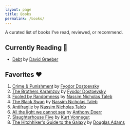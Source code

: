 ```yaml
---
layout: page
title: Books
permalink: /books/
---
```


A curated list of books I've read, reviewed, or recommend.

## Currently Reading 📖
- [Debt](https://en.wikipedia.org/wiki/Debt:_The_First_5,000_Years) by [David Graeber](https://en.wikipedia.org/wiki/David_Graeber)


## Favorites ❤️
1. [Crime & Punishment](https://en.wikipedia.org/wiki/Crime_and_Punishment) by [Fyodor Dostoevsky](https://en.wikipedia.org/wiki/Fyodor_Dostoevsky)
2. [The Brothers Karamzov](https://en.wikipedia.org/wiki/The_Brothers_Karamazov) by [Fyodor Dostoevsky](https://en.wikipedia.org/wiki/Fyodor_Dostoevsky)
3. [Fooled by Randomness](https://en.wikipedia.org/wiki/Fooled_by_Randomness) by [Nassim Nicholas Taleb](https://en.wikipedia.org/wiki/Nassim_Nicholas_Taleb)
4. [The Black Swan](https://en.wikipedia.org/wiki/The_Black_Swan:_The_Impact_of_the_Highly_Improbable) by [Nassim Nicholas Taleb](https://en.wikipedia.org/wiki/Nassim_Nicholas_Taleb)
5. [Antifragile](https://en.wikipedia.org/wiki/Antifragile_(book)) by [Nassim Nicholas Taleb](https://en.wikipedia.org/wiki/Nassim_Nicholas_Taleb)
6. [All the light we cannot see](https://en.wikipedia.org/wiki/All_the_Light_We_Cannot_See) by [Anthony Doerr](https://en.wikipedia.org/wiki/Anthony_Doerr)
7. [Slaughterhouse Five](https://en.wikipedia.org/wiki/Slaughterhouse-Five) by [Kurt Vonnegut](https://en.wikipedia.org/wiki/Kurt_Vonnegut)
8. [The Hitchhiker's Guide to the Galaxy](https://en.wikipedia.org/wiki/The_Hitchhiker%27s_Guide_to_the_Galaxy_(novel)) by [Douglas Adams](https://en.wikipedia.org/wiki/Douglas_Adams)

